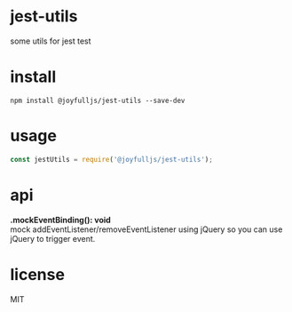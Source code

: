 # jest-utils
some utils for jest test

# install

`npm install @joyfulljs/jest-utils --save-dev`

# usage

```js
const jestUtils = require('@joyfulljs/jest-utils');
```

# api

**.mockEventBinding(): void**  
mock addEventListener/removeEventListener using jQuery so you can use jQuery to trigger event.


# license
MIT
